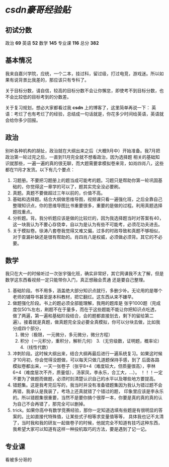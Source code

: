 # *csdn豪哥经验贴*
## 初试分数
政治 __69__ 英语 __52__ 数学 __145__ 专业课 __116__ 总分 __382__
## 基本情况
我来自嘉兴学院，应统，一个二本，挂过科，留过级，打过电竞，游戏迷。所以如果有说背景比我差的，那应该只有专科了。

关于目标分数，请自信，较高的目标分数不会让你懈怠，即使考不到目标分数，也不会比较低的目标考到的分数差。

关于复习规划，想必大家都看过我 __csdn__ 上的博客了，这里简单再说一下：
英语：考烂了也有考烂了的经验，总结成一句话就是，你花多少时间给英语，英语就会给你多少回报。

## 政治
别听各种机构的胡扯，政治就在大纲出来之后（大概9月中）开始准备。我7月把政治第一轮过完之后，一直到11月完全就不想看政治，因为选择题
相关的基础知识就那些，一遍一遍的真的很无聊，而大题需要拿模拟卷来背，如肖四肖八，这些都在11月才发货。以下有几个要点：
1. 习题册。不要把习题册上的题当成可能考的题。习题只是帮助你第一轮巩固基础的，你觉得这一章学的可以了，题其实完全没必要刷。
2. 真题。真题不要做超过三年以前的，价值不高。
3. 基础和选择题。结合大纲做思维导图，视频课只看一遍强化班，之后全靠自己整理知识点，你的思维导图比书重要很多，重要的是做的过程。利用真题选择题找重点。
4. 分析题。背。我分析题应该是做的比较烂的，因为我选择题当时对答案有40，这一块我认为不要心存侥幸，自以为是认为有些不可能考，必须花功夫进去。
5. 关于模拟卷。徐涛八套卷我觉得又难又偏，过多的时政导致和真题不够相似，对于查漏补缺还是很有帮助的。肖四肖八是权威，必须做必须背。其它的不必要。

## 数学
我只在大一的时候听过一次张宇强化班，确实非常好，其它网课我不太了解，但是数学这东西看视频一定只能带你入门，真正想融会贯通
还是要自己整理。
1. 基础阶段。书不用多，涵盖绝大部分知识点就行，多删少补。无论用的是哪个老师的辅导书甚至是本科教材，把它翻烂。这东西从来不嫌早。
2. 做题强化阶段。书上的题必须全部能理解，我用的题库是 张宇1000题（完成度仅50%左右，刷题不在于量多，而在于这些题能不能让你把知识点吃透，
做了两遍，第一遍和基础阶段结合，会的题都直接划去，剩下的留给第二遍）。接着就是真题，做真题完全没必要全真模拟，你可以分块去做，比如我
分成四个部分，
    1. 微分（极限，一元微分，多元微分，微分方程）
    2. 积分（一元积分，重积分，解析几何）
    3.（无穷级数，证明题，概率论）
    4.（线性代数）
3. 冲刺阶段。这时候大纲出来，结合大纲再最后进行一遍系统复习。如果这时候才10月初，你会觉得没题做，可以每天只做几道题保持手感，到了
后面各路模拟卷都出来，一天一张卷子（张宇8+4（难度较大，但质量很高），李林6+4（难度层次不齐，质量低‍），汤家凤，李永乐，合工大，...）。
！！！一定不要为了做题而做题，必须时刻清楚认识自己的水平以及哪些地方要提高。
4. 错题集。这是我考完后写的，我当时并没有准备错题集因为我认为错过题不会再错，我承认是我装了，考场上还真就错了个错过的题，
印象里应该是李永乐的。所以错题集很重要，当然不是要你搞个很厚一本，你要是真的真的真的认为自己不会再错了，那完全可以删掉。
5. trick。如果你高中有数学竞赛经验，那你一定知道选填有些题是有很明显的答案的。比如直接代特殊值，让某些式子相等求变量值等等，
具体我也记不太清了，当时我和我的研友一起做卷子的时候，他就完全不知道有技巧这种东西，我希望大家可以知道有这样一种投机取巧的方法，要是遇到了记一记。

## 专业课 
看被多分哥的









